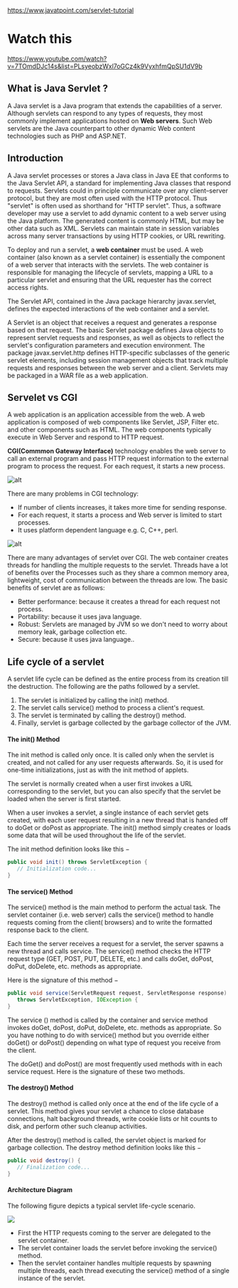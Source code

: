 https://www.javatpoint.com/servlet-tutorial

# Watch this

https://www.youtube.com/watch?v=7TOmdDJc14s&list=PLsyeobzWxl7oGCz4k9VyxhfmQpSU1dV9b  

## What is Java Servlet ?
A Java servlet is a Java program that extends the capabilities of a server. Although servlets can respond to any types of requests, they most commonly implement applications hosted on __Web servers__. Such Web servlets are the Java counterpart to other dynamic Web content technologies such as PHP and ASP.NET.

## Introduction
A Java servlet processes or stores a Java class in Java EE that conforms to the Java Servlet API, a standard for implementing Java classes that respond to requests. Servlets could in principle communicate over any client–server protocol, but they are most often used with the HTTP protocol. Thus "servlet" is often used as shorthand for "HTTP servlet". Thus, a software developer may use a servlet to add dynamic content to a web server using the Java platform. The generated content is commonly HTML, but may be other data such as XML. Servlets can maintain state in session variables across many server transactions by using HTTP cookies, or URL rewriting.

To deploy and run a servlet, a __web container__ must be used. A web container (also known as a servlet container) is essentially the component of a web server that interacts with the servlets. The web container is responsible for managing the lifecycle of servlets, mapping a URL to a particular servlet and ensuring that the URL requester has the correct access rights.

The Servlet API, contained in the Java package hierarchy javax.servlet, defines the expected interactions of the web container and a servlet.

A Servlet is an object that receives a request and generates a response based on that request. The basic Servlet package defines Java objects to represent servlet requests and responses, as well as objects to reflect the servlet's configuration parameters and execution environment. The package javax.servlet.http defines HTTP-specific subclasses of the generic servlet elements, including session management objects that track multiple requests and responses between the web server and a client. Servlets may be packaged in a WAR file as a web application.

## Servelet vs CGI

A web application is an application accessible from the web. A web application is composed of web components like Servlet, JSP, Filter etc. and other components such as HTML. The web components typically execute in Web Server and respond to HTTP request.

__CGI(Commmon Gateway Interface)__ technology enables the web server to call an external program and pass HTTP request information to the external program to process the request. For each request, it starts a new process.

![alt](https://www.javatpoint.com/images/cgi.JPG)

There are many problems in CGI technology:

* If number of clients increases, it takes more time for sending response.
* For each request, it starts a process and Web server is limited to start processes.
* It uses platform dependent language e.g. C, C++, perl.


![alt](https://www.javatpoint.com/images/servlet.JPG)

There are many advantages of servlet over CGI. The web container creates threads for handling the multiple requests to the servlet. Threads have a lot of benefits over the Processes such as they share a common memory area, lightweight, cost of communication between the threads are low. The basic benefits of servlet are as follows:

* Better performance: because it creates a thread for each request not process.
* Portability: because it uses java language.
* Robust: Servlets are managed by JVM so we don't need to worry about memory leak, garbage collection etc.
* Secure: because it uses java language..

## Life cycle of a servlet

A servlet life cycle can be defined as the entire process from its creation till the destruction. The following are the paths followed by a servlet.

1. The servlet is initialized by calling the init() method.  
2. The servlet calls service() method to process a client's request.  
3. The servlet is terminated by calling the destroy() method.  
4. Finally, servlet is garbage collected by the garbage collector of the JVM.  

#### The init() Method

The init method is called only once. It is called only when the servlet is created, and not called for any user requests afterwards. So, it is used for one-time initializations, just as with the init method of applets.

The servlet is normally created when a user first invokes a URL corresponding to the servlet, but you can also specify that the servlet be loaded when the server is first started.

When a user invokes a servlet, a single instance of each servlet gets created, with each user request resulting in a new thread that is handed off to doGet or doPost as appropriate. The init() method simply creates or loads some data that will be used throughout the life of the servlet.

The init method definition looks like this −

```java
public void init() throws ServletException {
   // Initialization code...
}
```

#### The service() Method
The service() method is the main method to perform the actual task. The servlet container (i.e. web server) calls the service() method to handle requests coming from the client( browsers) and to write the formatted response back to the client.

Each time the server receives a request for a servlet, the server spawns a new thread and calls service. The service() method checks the HTTP request type (GET, POST, PUT, DELETE, etc.) and calls doGet, doPost, doPut, doDelete, etc. methods as appropriate.

Here is the signature of this method −

```java
public void service(ServletRequest request, ServletResponse response) 
   throws ServletException, IOException {
}
```

The service () method is called by the container and service method invokes doGet, doPost, doPut, doDelete, etc. methods as appropriate. So you have nothing to do with service() method but you override either doGet() or doPost() depending on what type of request you receive from the client.

The doGet() and doPost() are most frequently used methods with in each service request. Here is the signature of these two methods.

#### The destroy() Method

The destroy() method is called only once at the end of the life cycle of a servlet. This method gives your servlet a chance to close database connections, halt background threads, write cookie lists or hit counts to disk, and perform other such cleanup activities.

After the destroy() method is called, the servlet object is marked for garbage collection. The destroy method definition looks like this −

```java
public void destroy() {
   // Finalization code...
}
```

#### Architecture Diagram

The following figure depicts a typical servlet life-cycle scenario.

<img src="https://www.tutorialspoint.com/servlets/images/servlet-lifecycle.jpg">

* First the HTTP requests coming to the server are delegated to the servlet container.  
* The servlet container loads the servlet before invoking the service() method.  
* Then the servlet container handles multiple requests by spawning multiple threads, each thread executing the service() method of a single instance of the servlet.  

